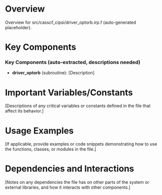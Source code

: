 # Overview

Overview for src/casscf_cipsi/driver_optorb.irp.f (auto-generated placeholder).

# Key Components

### Key Components (auto-extracted, descriptions needed)
- **driver_optorb** (subroutine): [Description]

# Important Variables/Constants

[Descriptions of any critical variables or constants defined in the file that affect its behavior.]

# Usage Examples

[If applicable, provide examples or code snippets demonstrating how to use the functions, classes, or modules in the file.]

# Dependencies and Interactions

[Notes on any dependencies the file has on other parts of the system or external libraries, and how it interacts with other components.]
